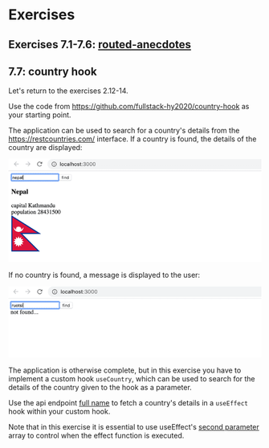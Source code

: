 # Exercises

## Exercises 7.1-7.6: [routed-anecdotes](https://github.com/jokerinya/fsopen-part7/tree/main/routed-anecdotes)

## 7.7: country hook

Let's return to the exercises 2.12-14.

Use the code from https://github.com/fullstack-hy2020/country-hook as your starting point.

The application can be used to search for a country's details from the https://restcountries.com/ interface. If a country is found, the details of the country are displayed:

![Country](./readmeimg/69ea.png)

If no country is found, a message is displayed to the user:

![No country](./readmeimg/70ea.png)

The application is otherwise complete, but in this exercise you have to implement a custom hook `useCountry`, which can be used to search for the details of the country given to the hook as a parameter.

Use the api endpoint [full name](https://restcountries.com/#api-endpoints-v3-full-name) to fetch a country's details in a `useEffect` hook within your custom hook.

Note that in this exercise it is essential to use useEffect's [second parameter](https://reactjs.org/docs/hooks-reference.html#conditionally-firing-an-effect) array to control when the effect function is executed.
